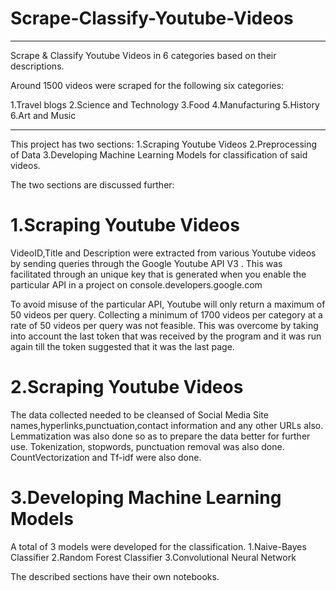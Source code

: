 # Scrape-Classify-Youtube-Videos
________________________________________________________________________________
Scrape &amp; Classify Youtube Videos in 6 categories based on their descriptions.

Around 1500 videos were scraped for the following six categories:

1.Travel blogs
2.Science and Technology
3.Food
4.Manufacturing
5.History
6.Art and Music
________________________________________________________________________________

This project has two sections:
  1.Scraping Youtube Videos
  2.Preprocessing of Data 
  3.Developing Machine Learning Models for classification of said videos.

The two sections are discussed further:
# 1.Scraping Youtube Videos
VideoID,Title and Description were extracted from various Youtube videos by sending queries
through the Google Youtube API V3 . This was facilitated through an unique key that is generated when
you enable the particular API in a project on console.developers.google.com

To avoid misuse of the particular API, Youtube will only return a maximum of 50 videos per query.
Collecting a minimum of 1700 videos per category at a rate of 50 videos per query was not feasible. This
was overcome by taking into account the last token that was received by the program and it was run again
till the token suggested that it was the last page.

# 2.Scraping Youtube Videos
The data collected needed to be cleansed of Social Media Site names,hyperlinks,punctuation,contact
information and any other URLs also.
Lemmatization was also done so as to prepare the data better for further use.
Tokenization, stopwords, punctuation removal was also done.
CountVectorization and Tf-idf were also done.

# 3.Developing Machine Learning Models
 A total of 3 models were developed for the classification.
  1.Naive-Bayes Classifier
  2.Random Forest Classifier 
  3.Convolutional Neural Network

The described sections have their own notebooks.
